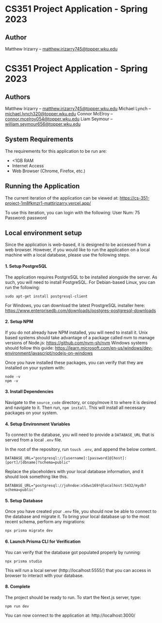 # CS351 Project Application - Spring 2023

## Author

Matthew Irizarry – matthew.irizarry745@topper.wku.edu
﻿
# CS351 Project Application - Spring 2023

## Authors

Matthew Irizarry – matthew.irizarry745@topper.wku.edu
Michael Lynch – michael.lynch320@topper.wku.edu
Connor McElroy – connor.mcelroy054@topper.wku.edu
Liam Seymour – william.seymour656@topper.wku.edu


## System Requirements

The requirements for this application to be run are:
- <1GB RAM
- Internet Access
- Web Browser (Chrome, Firefox, etc.)


## Running the Application

The current iteration of the application can be viewed at: https://cs-351-project-1m8fkmzr1-mattirizarry.vercel.app/

To use this iteration, you can login with the following:
User Num: 75
Password: password


## Local environment setup

Since the application is web-based, it is designed to be accessed from a web browser. However, if you would like to run the application on a local machine with a local database, please use the following steps.

#### 1. Setup PostgreSQL

The application requires PostgreSQL to be installed alongside the server. As such, you will need to install PostgreSQL.
For Debian-based Linux, you can run the following:

```
sudo apt-get install postgresql-client
```

For Windows, you can download the latest ProstgreSQL installer here: https://www.enterprisedb.com/downloads/postgres-postgresql-downloads

#### 2. Setup NPM

If you do not already have NPM installed, you will need to install it.
Unix based systems should take advantage of a package called nvm to manage versions of Node.js: https://github.com/nvm-sh/nvm
Windows systems should follow this guide: https://learn.microsoft.com/en-us/windows/dev-environment/javascript/nodejs-on-windows

Once you have installed these packages, you can verify that they are installed on your system with:

```
node -v
npm -v
```

#### 3. Install Dependencies

Navigate to the `source_code` directory, or copy/move it to where it is desired and navigate to it. Then run, `npm install`. This will install all necessary packages on your system.

#### 4. Setup Environment Variables

To connect to the database, you will need to provide a `DATABASE_URL` that is served from a local `.env` file.

In the root of the repository, run `touch .env`, and append the below content.

```
DATABASE_URL="postgresql://[username]:[password]@[host]:[port]/[dbname]?schema=public"
```

Replace the placeholders with your local database information, and it should look something like this.

```
DATABASE_URL="postgresql://johndoe:x5dws169!@localhost:5432/mydb?schema=public"
```

#### 5. Setup Database

Once you have created your `.env` file, you should now be able to connect to the database and migrate it. To bring your local database up to the most recent schema, perform any migrations:

```
npx prisma migrate dev
```

#### 6. Launch Prisma CLI for Verification

You can verify that the database got populated properly by running:

```
npx prisma studio
```

This will run a local server (http://localhost:5555/) that you can access in browser to interact with your database.

#### 8. Complete

The project should be ready to run. To start the Next.js server, type:

```
npm run dev
```

You can now connect to the application at: http://localhost:3000/
